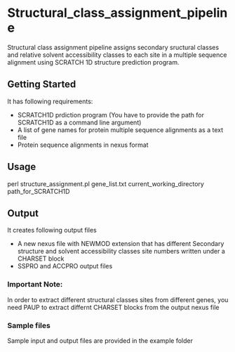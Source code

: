 # Structural_class_assignment_pipeline

Structural class assignment pipeline assigns secondary sructural classes and relative solvent accessibility classes to each site in a multiple sequence alignment using SCRATCH 1D structure prediction program.

## Getting Started
It has following requirements:
- SCRATCH1D prdiction program (You have to provide the path for SCRATCH1D as a command line argument)
- A list of gene names for protein multiple sequence alignments as a text file
- Protein sequence alignments in nexus format

## Usage

perl structure_assignment.pl gene_list.txt current_working_directory path_for_SCRATCH1D

## Output

It creates following output files
- A new nexus file with NEWMOD extension that has different Secondary structure and solvent accessibility classes site numbers written under a CHARSET block 
- SSPRO and ACCPRO output files 

### Important Note:

In order to extract different structural classes sites from different genes, you need PAUP to extract differnt CHARSET blocks from the output nexus file

### Sample files

Sample input and output files are provided in the example folder

